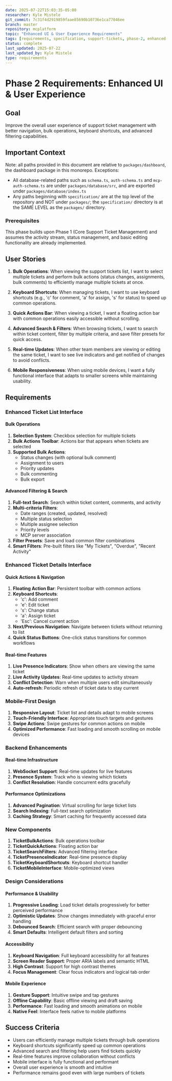 ```yaml
---
date: 2025-07-22T15:03:35-05:00
researcher: Kyle Mistele
git_commit: 7c31f4d2919859faae85690b10736e1ca77046ee
branch: master
repository: mcplatform
topic: "Enhanced UI & User Experience Requirements"
tags: [requirements, specification, support-tickets, phase-2, enhanced-ui]
status: complete
last_updated: 2025-07-22
last_updated_by: Kyle Mistele
type: requirements
---
```


# Phase 2 Requirements: Enhanced UI & User Experience

## Goal
Improve the overall user experience of support ticket management with better navigation, bulk operations, keyboard shortcuts, and advanced filtering capabilities.

## Important Context
Note: all paths provided in this document are relative to `packages/dashboard`, the dashboard package in this monorepo.
Exceptions: 
* All database-related paths such as `schema.ts`, `auth-schema.ts` and `mcp-auth-schema.ts` are under `packages/database/src`, and are exported under `packages/database/index.ts`
* Any paths beginning with `specification/` are at the top level of the repository and NOT under `packages/`; the `specification/` directory is at the SAME LEVEL as the `packages/` directory.

### Prerequisites
This phase builds upon Phase 1 (Core Support Ticket Management) and assumes the activity stream, status management, and basic editing functionality are already implemented.

## User Stories

1. **Bulk Operations**: When viewing the support tickets list, I want to select multiple tickets and perform bulk actions (status changes, assignments, bulk comments) to efficiently manage multiple tickets at once.

2. **Keyboard Shortcuts**: When managing tickets, I want to use keyboard shortcuts (e.g., 'c' for comment, 'a' for assign, 's' for status) to speed up common operations.

3. **Quick Actions Bar**: When viewing a ticket, I want a floating action bar with common operations easily accessible without scrolling.

4. **Advanced Search & Filters**: When browsing tickets, I want to search within ticket content, filter by multiple criteria, and save filter presets for quick access.

5. **Real-time Updates**: When other team members are viewing or editing the same ticket, I want to see live indicators and get notified of changes to avoid conflicts.

6. **Mobile Responsiveness**: When using mobile devices, I want a fully functional interface that adapts to smaller screens while maintaining usability.

## Requirements

### Enhanced Ticket List Interface

#### Bulk Operations
1. **Selection System**: Checkbox selection for multiple tickets
2. **Bulk Actions Toolbar**: Actions bar that appears when tickets are selected
3. **Supported Bulk Actions**:
   - Status changes (with optional bulk comment)
   - Assignment to users
   - Priority updates
   - Bulk commenting
   - Bulk export

#### Advanced Filtering & Search
1. **Full-text Search**: Search within ticket content, comments, and activity
2. **Multi-criteria Filters**: 
   - Date ranges (created, updated, resolved)
   - Multiple status selection
   - Multiple assignee selection
   - Priority levels
   - MCP server association
3. **Filter Presets**: Save and load common filter combinations
4. **Smart Filters**: Pre-built filters like "My Tickets", "Overdue", "Recent Activity"

### Enhanced Ticket Details Interface

#### Quick Actions & Navigation
1. **Floating Action Bar**: Persistent toolbar with common actions
2. **Keyboard Shortcuts**: 
   - 'c': Add comment
   - 'e': Edit ticket
   - 's': Change status
   - 'a': Assign ticket
   - 'Esc': Cancel current action
3. **Next/Previous Navigation**: Navigate between tickets without returning to list
4. **Quick Status Buttons**: One-click status transitions for common workflows

#### Real-time Features
1. **Live Presence Indicators**: Show when others are viewing the same ticket
2. **Live Activity Updates**: Real-time updates to activity stream
3. **Conflict Detection**: Warn when multiple users edit simultaneously
4. **Auto-refresh**: Periodic refresh of ticket data to stay current

### Mobile-First Design
1. **Responsive Layout**: Ticket list and details adapt to mobile screens
2. **Touch-Friendly Interface**: Appropriate touch targets and gestures
3. **Swipe Actions**: Swipe gestures for common actions on mobile
4. **Optimized Performance**: Fast loading and smooth scrolling on mobile devices

### Backend Enhancements

#### Real-time Infrastructure
1. **WebSocket Support**: Real-time updates for live features
2. **Presence System**: Track who is viewing which tickets
3. **Conflict Resolution**: Handle concurrent edits gracefully

#### Performance Optimizations
1. **Advanced Pagination**: Virtual scrolling for large ticket lists
2. **Search Indexing**: Full-text search optimization
3. **Caching Strategy**: Smart caching for frequently accessed data

### New Components
1. **TicketBulkActions**: Bulk operations toolbar
2. **TicketQuickActions**: Floating action bar
3. **TicketSearchFilters**: Advanced filtering interface
4. **TicketPresenceIndicator**: Real-time presence display
5. **TicketKeyboardShortcuts**: Keyboard shortcut handler
6. **TicketMobileInterface**: Mobile-optimized views

### Design Considerations

#### Performance & Usability
1. **Progressive Loading**: Load ticket details progressively for better perceived performance
2. **Optimistic Updates**: Show changes immediately with graceful error handling
3. **Debounced Search**: Efficient search with proper debouncing
4. **Smart Defaults**: Intelligent default filters and sorting

#### Accessibility
1. **Keyboard Navigation**: Full keyboard accessibility for all features
2. **Screen Reader Support**: Proper ARIA labels and semantic HTML
3. **High Contrast**: Support for high contrast themes
4. **Focus Management**: Clear focus indicators and logical tab order

#### Mobile Experience
1. **Gesture Support**: Intuitive swipe and tap gestures
2. **Offline Capability**: Basic offline viewing and draft saving
3. **Performance**: Fast loading and smooth animations on mobile
4. **Native Feel**: Interface feels native to mobile platforms

## Success Criteria
- Users can efficiently manage multiple tickets through bulk operations
- Keyboard shortcuts significantly speed up common operations
- Advanced search and filtering help users find tickets quickly
- Real-time features improve collaboration without conflicts
- Mobile interface is fully functional and performant
- Overall user experience is smooth and intuitive
- Performance remains good even with large numbers of tickets